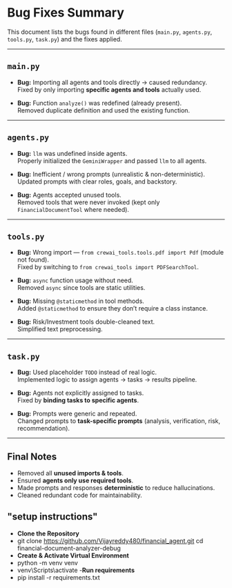 #  Bug Fixes Summary

This document lists the bugs found in different files (`main.py`, `agents.py`, `tools.py`, `task.py`) and the fixes applied.

---

##  `main.py`
- **Bug:** Importing all agents and tools directly → caused redundancy.  
   Fixed by only importing **specific agents and tools** actually used.

- **Bug:** Function `analyze()` was redefined (already present).  
   Removed duplicate definition and used the existing function.

---

##  `agents.py`
- **Bug:** `llm` was undefined inside agents.  
   Properly initialized the `GeminiWrapper` and passed `llm` to all agents.

- **Bug:** Inefficient / wrong prompts (unrealistic & non-deterministic).  
   Updated prompts with clear roles, goals, and backstory.

- **Bug:** Agents accepted unused tools.  
   Removed tools that were never invoked (kept only `FinancialDocumentTool` where needed).

---

##  `tools.py`
- **Bug:** Wrong import — `from crewai_tools.tools.pdf import Pdf` (module not found).  
   Fixed by switching to `from crewai_tools import PDFSearchTool`.

- **Bug:** `async` function usage without need.  
   Removed `async` since tools are static utilities.

- **Bug:** Missing `@staticmethod` in tool methods.  
   Added `@staticmethod` to ensure they don’t require a class instance.

- **Bug:** Risk/Investment tools double-cleaned text.  
   Simplified text preprocessing.

---

##  `task.py`
- **Bug:** Used placeholder `TODO` instead of real logic.  
   Implemented logic to assign agents → tasks → results pipeline.

- **Bug:** Agents not explicitly assigned to tasks.  
   Fixed by **binding tasks to specific agents**.

- **Bug:** Prompts were generic and repeated.  
   Changed prompts to **task-specific prompts** (analysis, verification, risk, recommendation).

---

##  Final Notes
- Removed all **unused imports & tools**.  
- Ensured **agents only use required tools**.  
- Made prompts and responses **deterministic** to reduce hallucinations.  
- Cleaned redundant code for maintainability.


## "setup instructions"
- **Clone the Repository**
- git clone    https://github.com/Vijayreddy480/financial_agent.git
cd financial-document-analyzer-debug
- **Create & Activate Virtual Environment**
- python -m venv venv
- venv\Scripts\activate
-**Run requirements**
- pip install -r requirements.txt

